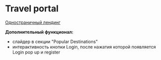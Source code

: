 # Travel portal  
[Одностраничный лендинг](https://www.figma.com/file/BhULVGGIachSAjoBazhP9P/Travel?type=design)  

**Дополнительный функционал:**  
- слайдер в секции "Popular Destinations"  
- интерактивность кнопки Login, после нажатия которой появляется Login pop up и register
